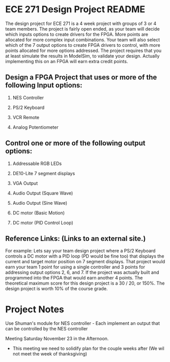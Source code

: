 # ECE 271 Design Project README

The design project for ECE 271 is a 4 week project with groups of 3 or 4 team members.  The project is fairly open ended, as your team will decide which inputs options to create drivers for the FPGA. More points are allocated for more complex input combinations.  Your team will also select which of the 7 output options to create FPGA drivers to control, with more points allocated for more options addressed.  The project requires that you at least simulate the results in ModelSim, to validate your design.  Actually implementing this on an FPGA will earn extra credit points.


## Design a FPGA Project that uses or more of the following Input options:

1.  NES Controller

2.  PS/2 Keyboard

3.  VCR Remote

4. Analog Potentiometer


## Control one or more of the following output options:

1.  Addressable RGB LEDs 

2.  DE10-Lite 7 segment displays

3.  VGA Output

4.  Audio Output (Square Wave)

5.  Audio Output (Sine Wave)

6.  DC motor (Basic Motion) 

7.  DC motor (PID Control Loop)




## Reference Links: (Links to an external site.)

 

For example:  Lets say your team design project where a PS/2 Keyboard controls a DC motor with a PID loop (PD would be fine too) that displays the current and target motor position on 7 segment displays. That project would earn your team 1 point for using a single controller and 3 points for addressing output options 2, 6, and 7.  If the project was actually built and programmed into the FPGA that would earn another 4 points.  The theoretical maximum score for this design project is a 30 / 20, or 150%.  The design project is worth 10% of the course grade.  


# Project Notes 

Use Shuman's module for NES controller - Each implement an output that can be controlled by the NES controller 

Meeting Saturday November 23 in the Afternoon.
- This meeting we need to solidify plan for the couple weeks after (We wil not meet the week of thanksgiving)

